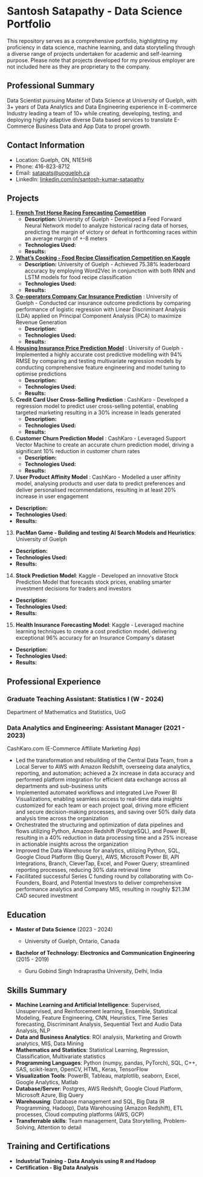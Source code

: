 # Santosh Satapathy - Data Science Portfolio

This repository serves as a comprehensive portfolio, highlighting my proficiency in data science, machine learning, and data storytelling through a diverse range of projects undertaken for academic and self-learning purpose. Please note that projects developed for my previous employer are not included here as they are proprietary to the company.

## Professional Summary
Data Scientist pursuing Master of Data Science at University of Guelph, with 3+ years of Data Analytics and Data Engineering experience in E-commerce Industry leading a team of 10+ while creating, developing, testing, and deploying highly adaptive diverse Data based services to translate E-Commerce Business Data and App Data to propel growth.

## Contact Information
- Location: Guelph, ON, N1E5H6
- Phone: 416-823-8712
- Email: satapats@uoguelph.ca
- LinkedIn: [linkedin.com/in/santosh-kumar-satapathy](https://www.linkedin.com/in/santosh-kumar-satapathy)

## Projects

1. **[French Trot Horse Racing Forecasting Competition](https://github.com/SantoshSatapathy/Santosh_Portfolio/tree/main/French%20Trot%20Horse%20Racing%20Forecasting)**
   - **Description:** University of Guelph - Developed a Feed Forward Neural Network model to analyze historical racing data of horses, predicting the margin of victory or defeat in forthcoming races within an average margin of +-8 meters
   - **Technologies Used:** 
   - **Results:**
2. **[What’s Cooking - Food Recipe Classification Competition on Kaggle](https://github.com/SantoshSatapathy/Santosh_Portfolio/tree/main/What's%20Cooking%20-%20Food%20Recipe%20Classification%20Using%20Recurrent%20Neural%20Network)**
   - **Description:** University of Guelph - Achieved 75.38% leaderboard accuracy by employing Word2Vec in conjunction with both RNN and LSTM models for food recipe classification
   - **Technologies Used:** 
   - **Results:**
3. **[Co-operators Company Car Insurance Prediction](https://github.com/SantoshSatapathy/Santosh_Portfolio/tree/main/Co-operators%20Company%20Car%20Insurance%20Prediction)** : University of Guelph - Conducted car insurance outcome predictions by comparing performance of logistic regression with Linear Discriminant Analysis (LDA) applied on Principal Component Analysis (PCA) to maximize Revenue Generation
   - **Description:** 
   - **Technologies Used:** 
   - **Results:**
4. **[Housing Insurance Price Prediction Model](https://github.com/SantoshSatapathy/Santosh_Portfolio/tree/main/Housing%20Insurance%20Price%20Prediction)** : University of Guelph - Implemented a highly accurate cost predictive modelling with 94% RMSE by comparing and testing multivariate regression models by conducting comprehensive feature engineering and model tuning to optimise predictions
   - **Description:** 
   - **Technologies Used:** 
   - **Results:**
5. **Credit Card User Cross-Selling Prediction** : CashKaro - Developed a regression model to predict user cross-selling potential, enabling targeted marketing resulting in a 30% increase in leads generated
   - **Description:** 
   - **Technologies Used:** 
   - **Results:**
9. **Customer Churn Prediction Model** : CashKaro - Leveraged Support Vector Machine to create an accurate churn prediction model, driving a significant 10% reduction in customer churn rates
   - **Description:** 
   - **Technologies Used:** 
   - **Results:**
11. **User Product Affinity Model** : CashKaro - Modelled a user affinity model, analysing products and user data to predict preferences and deliver personalised recommendations, resulting in at least 20% increase in user engagement
   - **Description:** 
   - **Technologies Used:** 
   - **Results:**
13. **PacMan Game - Building and testing AI Search Models and Heuristics**: University of Guelph
   - **Description:** 
   - **Technologies Used:** 
   - **Results:**
14. **Stock Prediction Model**: Kaggle - Developed an innovative Stock Prediction Model that forecasts stock prices, enabling smarter investment decisions for traders and investors
   - **Description:** 
   - **Technologies Used:** 
   - **Results:**
15. **Health Insurance Forecasting Model**: Kaggle - Leveraged machine learning techniques to create a cost prediction model, delivering exceptional 96% accuracy for an Insurance Company's dataset
   - **Description:** 
   - **Technologies Used:** 
   - **Results:**

## Professional Experience
### Graduate Teaching Assistant: Statistics I (W - 2024)
Department of Mathematics and Statistics, UoG

### Data Analytics and Engineering: Assistant Manager (2021 - 2023)
CashKaro.com (E-Commerce Affiliate Marketing App)
- Led the transformation and rebuilding of the Central Data Team, from a Local Server to AWS with Amazon Redshift, overseeing data analytics, reporting, and automation; achieved a 2x increase in data accuracy and performed platform integration for efficient data exchange across all departments and sub-business units
- Implemented automated workflows and integrated Live Power BI Visualizations, enabling seamless access to real-time data insights customized for each team or each project goal, driving more efficient and secure decision-making processes, and saving over 50% daily data analysis time across the organization
- Orchestrated the structuring and optimization of data pipelines and flows utilizing Python, Amazon Redshift (PostgreSQL), and Power BI, resulting in a 40% reduction in data processing time and a 25% increase in actionable insights across the organization
- Improved the Data Warehouse for analytics, utilizing Python, SQL, Google Cloud Platform (Big Query), AWS, Microsoft Power BI, API Integrations, Branch, CleverTap, Excel, and Power Query; streamlined reporting processes, reducing 30% data retrieval time
- Facilitated successful Series C funding round by collaborating with Co-Founders, Board, and Potential Investors to deliver comprehensive performance analytics and Company MIS, resulting in roughly $21.3M CAD secured investment

## Education
- **Master of Data Science** (2023 - 2024)
  - University of Guelph, Ontario, Canada

- **Bachelor of Technology: Electronics and Communication Engineering** (2015 - 2019)
  - Guru Gobind Singh Indraprastha University, Delhi, India

## Skills Summary
- **Machine Learning and Artificial Intelligence**: Supervised, Unsupervised, and Reinforcement learning, Ensemble, Statistical Modeling, Feature Engineering, CNN, Heuristics, Time Series forecasting, Discriminant Analysis, Sequential Text and Audio Data Analysis, NLP
- **Data and Business Analytics**: ROI analysis, Marketing and Growth analytics, MIS, Data Mining
- **Mathematics and Statistics**: Statistical Learning, Regression, Classification, Multivariate statistics
- **Programming Languages**: Python (numpy, pandas, PyTorch), SQL, C++, SAS, scikit-learn, OpenCV, HTML, Keras, TensorFlow
- **Visualization Tools**: PowerBI, Tableau, matplotlib, seaborn, Excel, Google Analytics, Matlab
- **Database/Server**: Postgres, AWS Redshift, Google Cloud Platform, Microsoft Azure, Big Query
- **Warehousing**: Database management and SQL, Big Data (R Programming, Hadoop), Data Warehousing (Amazon Redshift), ETL processes, Cloud computing platforms (AWS, GCP)
- **Transferrable skills**: Team management, Data Storytelling, Problem-Solving, Attention to detail

## Training and Certifications
- **Industrial Training - Data Analysis using R and Hadoop**
- **Certification - Big Data Analysis**
